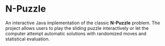 # N-Puzzle
An interactive Java implementation of the classic **N-Puzzle** problem.   The project allows users to play the sliding puzzle interactively or let the computer attempt automatic solutions with randomized moves and statistical evaluation.
